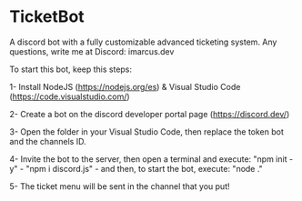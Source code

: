 # TicketBot
A discord bot with a fully customizable advanced ticketing system. Any questions, write me at Discord: imarcus.dev

To start this bot, keep this steps:

1- Install NodeJS (https://nodejs.org/es) & Visual Studio Code (https://code.visualstudio.com/)


2- Create a bot on the discord developer portal page (https://discord.dev/)


3- Open the folder in your Visual Studio Code, then replace the token bot and the channels ID.


4- Invite the bot to the server, then open a terminal and execute: "npm init -y" - "npm i discord.js" - and then, to start the bot, execute: "node ."


5- The ticket menu will be sent in the channel that you put!

